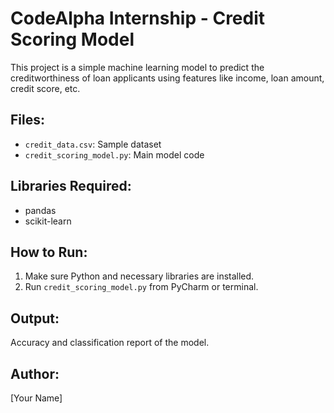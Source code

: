 # CodeAlpha Internship - Credit Scoring Model

This project is a simple machine learning model to predict the creditworthiness of loan applicants using features like income, loan amount, credit score, etc.

## Files:
- `credit_data.csv`: Sample dataset
- `credit_scoring_model.py`: Main model code

## Libraries Required:
- pandas
- scikit-learn

## How to Run:
1. Make sure Python and necessary libraries are installed.
2. Run `credit_scoring_model.py` from PyCharm or terminal.

## Output:
Accuracy and classification report of the model.

## Author:
[Your Name]
